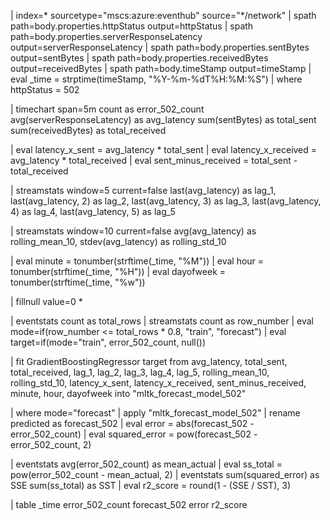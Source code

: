 | index=* sourcetype="mscs:azure:eventhub" source="*/network"
| spath path=body.properties.httpStatus output=httpStatus
| spath path=body.properties.serverResponseLatency output=serverResponseLatency
| spath path=body.properties.sentBytes output=sentBytes
| spath path=body.properties.receivedBytes output=receivedBytes
| spath path=body.timeStamp output=timeStamp
| eval _time = strptime(timeStamp, "%Y-%m-%dT%H:%M:%S")
| where httpStatus = 502

| timechart span=5m count as error_502_count avg(serverResponseLatency) as avg_latency sum(sentBytes) as total_sent sum(receivedBytes) as total_received

| eval latency_x_sent = avg_latency * total_sent
| eval latency_x_received = avg_latency * total_received
| eval sent_minus_received = total_sent - total_received

| streamstats window=5 current=false 
    last(avg_latency) as lag_1,
    last(avg_latency, 2) as lag_2,
    last(avg_latency, 3) as lag_3,
    last(avg_latency, 4) as lag_4,
    last(avg_latency, 5) as lag_5

| streamstats window=10 current=false 
    avg(avg_latency) as rolling_mean_10,
    stdev(avg_latency) as rolling_std_10

| eval minute = tonumber(strftime(_time, "%M"))
| eval hour = tonumber(strftime(_time, "%H"))
| eval dayofweek = tonumber(strftime(_time, "%w"))

| fillnull value=0 *

| eventstats count as total_rows
| streamstats count as row_number
| eval mode=if(row_number <= total_rows * 0.8, "train", "forecast")
| eval target=if(mode="train", error_502_count, null())

| fit GradientBoostingRegressor target from 
    avg_latency, total_sent, total_received,
    lag_1, lag_2, lag_3, lag_4, lag_5,
    rolling_mean_10, rolling_std_10,
    latency_x_sent, latency_x_received, sent_minus_received,
    minute, hour, dayofweek
    into "mltk_forecast_model_502"

| where mode="forecast"
| apply "mltk_forecast_model_502"
| rename predicted as forecast_502
| eval error = abs(forecast_502 - error_502_count)
| eval squared_error = pow(forecast_502 - error_502_count, 2)

| eventstats avg(error_502_count) as mean_actual
| eval ss_total = pow(error_502_count - mean_actual, 2)
| eventstats sum(squared_error) as SSE sum(ss_total) as SST
| eval r2_score = round(1 - (SSE / SST), 3)

| table _time error_502_count forecast_502 error r2_score